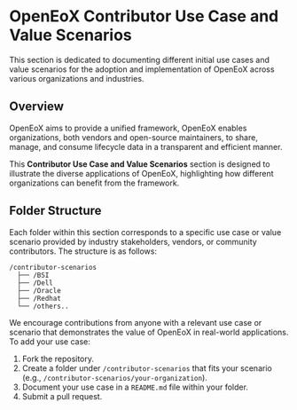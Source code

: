 # OpenEoX Contributor Use Case and Value Scenarios

This section is dedicated to documenting different initial use cases and value scenarios for the adoption and implementation of OpenEoX across various organizations and industries.

## Overview

OpenEoX aims to provide a unified framework, OpenEoX enables organizations, both vendors and open-source maintainers, to share, manage, and consume lifecycle data in a transparent and efficient manner.

This **Contributor Use Case and Value Scenarios** section is designed to illustrate the diverse applications of OpenEoX, highlighting how different organizations can benefit from the framework.

## Folder Structure

Each folder within this section corresponds to a specific use case or value scenario provided by industry stakeholders, vendors, or community contributors. The structure is as follows:

```
/contributor-scenarios
  ├── /BSI
  ├── /Dell
  ├── /Oracle
  ├── /Redhat
  └── /others..
```

We encourage contributions from anyone with a relevant use case or scenario that demonstrates the value of OpenEoX in real-world applications. To add your use case:

1. Fork the repository.
2. Create a folder under `/contributor-scenarios` that fits your scenario (e.g., `/contributor-scenarios/your-organization`).
3. Document your use case in a `README.md` file within your folder.
4. Submit a pull request.


